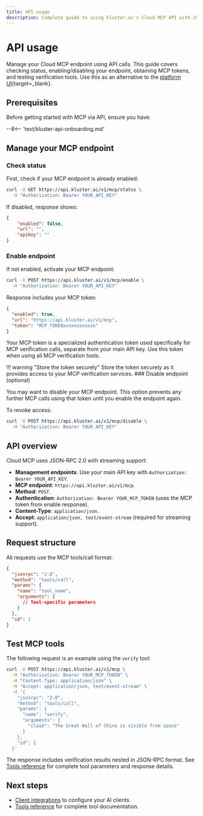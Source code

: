 ```yaml
---
title: API usage
description: Complete guide to using kluster.ai's Cloud MCP API with JSON-RPC requests. How to check status, enable, disable and test it. 
---
```


# API usage

Manage your Cloud MCP endpoint using API calls. This guide covers checking status, enabling/disabling your endpoint, obtaining MCP tokens, and testing verification tools. Use this as an alternative to the [platform UI](/get-started/mcp/cloud/platform/){target=\_blank}.

## Prerequisites

Before getting started with MCP via API, ensure you have:

--8<-- 'text/kluster-api-onboarding.md'

## Manage your MCP endpoint

### Check status

First, check if your MCP endpoint is already enabled:

```bash
curl -X GET https://api.kluster.ai/v1/mcp/status \
  -H "Authorization: Bearer YOUR_API_KEY"
```

If disabled, response shows:
```json
{
    "enabled": false,
    "url": "",
    "apiKey": ""
}
```

### Enable endpoint

If not enabled, activate your MCP endpoint:

```bash
curl -X POST https://api.kluster.ai/v1/mcp/enable \
  -H "Authorization: Bearer YOUR_API_KEY"
```

Response includes your MCP token:
```json
{
  "enabled": true,
  "url": "https://api.kluster.ai/v1/mcp",
  "token": "MCP_TOKENxxxxxxxxxxxx"
}
```

Your MCP token is a specialized authentication token used specifically for MCP verification calls, separate from your main API key. Use this token when using all MCP verification tools.

!!! warning "Store the token securely"
    Store the token securely as it provides access to your MCP verification services.
    ### Disable endpoint (optional)

You may want to disable your MCP endpoint. This option prevents any further MCP calls using that token until you enable the endpoint again.

To revoke access:

```bash
curl -X POST https://api.kluster.ai/v1/mcp/disable \
  -H "Authorization: Bearer YOUR_API_KEY"
```

## API overview

Cloud MCP uses JSON-RPC 2.0 with streaming support:

- **Management endpoints**: Use your main API key with `Authorization: Bearer YOUR_API_KEY`.
- **MCP endpoint**: `https://api.kluster.ai/v1/mcp`.
- **Method**: `POST`.
- **Authentication**: `Authorization: Bearer YOUR_MCP_TOKEN` (uses the MCP token from enable response).
- **Content-Type**: `application/json`.
- **Accept**: `application/json, text/event-stream` (required for streaming support).

## Request structure

All requests use the MCP tools/call format:

```json
{
  "jsonrpc": "2.0",
  "method": "tools/call",
  "params": {
    "name": "tool_name",
    "arguments": {
      // Tool-specific parameters
    }
  },
  "id": 1
}
```

## Test MCP tools

The following request is an example using the `verify` tool:

```bash
curl -X POST https://api.kluster.ai/v1/mcp \
  -H "Authorization: Bearer YOUR_MCP_TOKEN" \
  -H "Content-Type: application/json" \
  -H "Accept: application/json, text/event-stream" \
  -d '{
    "jsonrpc": "2.0",
    "method": "tools/call",
    "params": {
      "name": "verify",
      "arguments": {
        "claim": "The Great Wall of China is visible from space"
      }
    },
    "id": 1
  }'
```

The response includes verification results nested in JSON-RPC format. See [Tools reference](/get-started/mcp/tools/) for complete tool parameters and response details.


## Next steps

- [Client integrations](/get-started/mcp/integrations/) to configure your AI clients.
- [Tools reference](/get-started/mcp/tools/) for complete tool documentation.